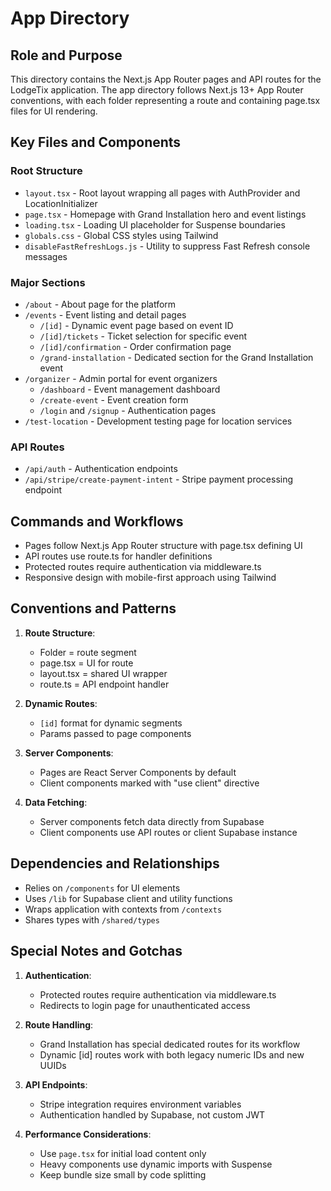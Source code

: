 # App Directory

## Role and Purpose
This directory contains the Next.js App Router pages and API routes for the LodgeTix application. The app directory follows Next.js 13+ App Router conventions, with each folder representing a route and containing page.tsx files for UI rendering.

## Key Files and Components

### Root Structure
- `layout.tsx` - Root layout wrapping all pages with AuthProvider and LocationInitializer
- `page.tsx` - Homepage with Grand Installation hero and event listings
- `loading.tsx` - Loading UI placeholder for Suspense boundaries
- `globals.css` - Global CSS styles using Tailwind
- `disableFastRefreshLogs.js` - Utility to suppress Fast Refresh console messages

### Major Sections
- `/about` - About page for the platform
- `/events` - Event listing and detail pages
  - `/[id]` - Dynamic event page based on event ID
  - `/[id]/tickets` - Ticket selection for specific event
  - `/[id]/confirmation` - Order confirmation page
  - `/grand-installation` - Dedicated section for the Grand Installation event
- `/organizer` - Admin portal for event organizers
  - `/dashboard` - Event management dashboard
  - `/create-event` - Event creation form
  - `/login` and `/signup` - Authentication pages
- `/test-location` - Development testing page for location services

### API Routes
- `/api/auth` - Authentication endpoints
- `/api/stripe/create-payment-intent` - Stripe payment processing endpoint

## Commands and Workflows
- Pages follow Next.js App Router structure with page.tsx defining UI
- API routes use route.ts for handler definitions
- Protected routes require authentication via middleware.ts
- Responsive design with mobile-first approach using Tailwind

## Conventions and Patterns
1. **Route Structure**:
   - Folder = route segment
   - page.tsx = UI for route
   - layout.tsx = shared UI wrapper
   - route.ts = API endpoint handler

2. **Dynamic Routes**:
   - `[id]` format for dynamic segments
   - Params passed to page components

3. **Server Components**:
   - Pages are React Server Components by default
   - Client components marked with "use client" directive

4. **Data Fetching**:
   - Server components fetch data directly from Supabase
   - Client components use API routes or client Supabase instance

## Dependencies and Relationships
- Relies on `/components` for UI elements
- Uses `/lib` for Supabase client and utility functions
- Wraps application with contexts from `/contexts`
- Shares types with `/shared/types`

## Special Notes and Gotchas
1. **Authentication**:
   - Protected routes require authentication via middleware.ts
   - Redirects to login page for unauthenticated access

2. **Route Handling**:
   - Grand Installation has special dedicated routes for its workflow
   - Dynamic [id] routes work with both legacy numeric IDs and new UUIDs

3. **API Endpoints**:
   - Stripe integration requires environment variables
   - Authentication handled by Supabase, not custom JWT

4. **Performance Considerations**:
   - Use `page.tsx` for initial load content only
   - Heavy components use dynamic imports with Suspense
   - Keep bundle size small by code splitting